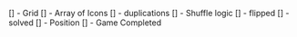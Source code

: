 [] - Grid
[] - Array of Icons
[] - duplications
[] - Shuffle logic
[] - flipped
[] - solved 
[] - Position
[] - Game Completed